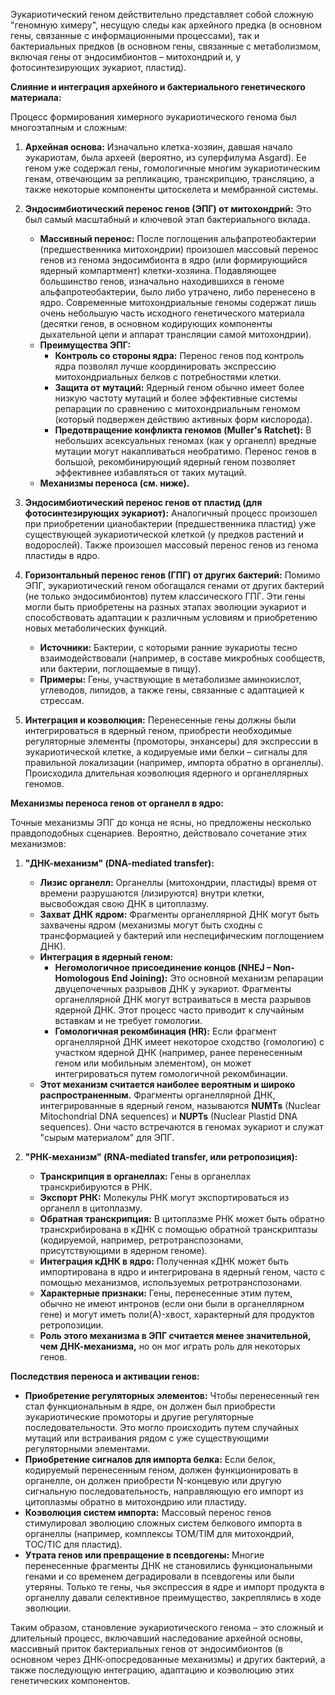 Эукариотический геном действительно представляет собой сложную "геномную химеру", несущую следы как архейного предка (в основном гены, связанные с информационными процессами), так и бактериальных предков (в основном гены, связанные с метаболизмом, включая гены от эндосимбионтов – митохондрий и, у фотосинтезирующих эукариот, пластид).

**Слияние и интеграция архейного и бактериального генетического материала:**

Процесс формирования химерного эукариотического генома был многоэтапным и сложным:

1.  **Архейная основа:** Изначально клетка-хозяин, давшая начало эукариотам, была археей (вероятно, из суперфилума Asgard). Ее геном уже содержал гены, гомологичные многим эукариотическим генам, отвечающим за репликацию, транскрипцию, трансляцию, а также некоторые компоненты цитоскелета и мембранной системы.

2.  **Эндосимбиотический перенос генов (ЭПГ) от митохондрий:** Это был самый масштабный и ключевой этап бактериального вклада.
    *   **Массивный перенос:** После поглощения альфапротеобактерии (предшественника митохондрии) произошел массовый перенос генов из генома эндосимбионта в ядро (или формирующийся ядерный компартмент) клетки-хозяина. Подавляющее большинство генов, изначально находившихся в геноме альфапротеобактерии, было либо утрачено, либо перенесено в ядро. Современные митохондриальные геномы содержат лишь очень небольшую часть исходного генетического материала (десятки генов, в основном кодирующих компоненты дыхательной цепи и аппарат трансляции самой митохондрии).
    *   **Преимущества ЭПГ:**
        *   **Контроль со стороны ядра:** Перенос генов под контроль ядра позволял лучше координировать экспрессию митохондриальных белков с потребностями клетки.
        *   **Защита от мутаций:** Ядерный геном обычно имеет более низкую частоту мутаций и более эффективные системы репарации по сравнению с митохондриальным геномом (который подвержен действию активных форм кислорода).
        *   **Предотвращение конфликта геномов (Muller's Ratchet):** В небольших асексуальных геномах (как у органелл) вредные мутации могут накапливаться необратимо. Перенос генов в большой, рекомбинирующий ядерный геном позволяет эффективнее избавляться от таких мутаций.
    *   **Механизмы переноса (см. ниже).**

3.  **Эндосимбиотический перенос генов от пластид (для фотосинтезирующих эукариот):** Аналогичный процесс произошел при приобретении цианобактерии (предшественника пластид) уже существующей эукариотической клеткой (у предков растений и водорослей). Также произошел массовый перенос генов из генома пластиды в ядро.

4.  **Горизонтальный перенос генов (ГПГ) от других бактерий:** Помимо ЭПГ, эукариотический геном обогащался генами от других бактерий (не только эндосимбионтов) путем классического ГПГ. Эти гены могли быть приобретены на разных этапах эволюции эукариот и способствовать адаптации к различным условиям и приобретению новых метаболических функций.
    *   **Источники:** Бактерии, с которыми ранние эукариоты тесно взаимодействовали (например, в составе микробных сообществ, или бактерии, поглощаемые в пищу).
    *   **Примеры:** Гены, участвующие в метаболизме аминокислот, углеводов, липидов, а также гены, связанные с адаптацией к стрессам.

5.  **Интеграция и коэволюция:** Перенесенные гены должны были интегрироваться в ядерный геном, приобрести необходимые регуляторные элементы (промоторы, энхансеры) для экспрессии в эукариотической клетке, а кодируемые ими белки – сигналы для правильной локализации (например, импорта обратно в органеллы). Происходила длительная коэволюция ядерного и органеллярных геномов.

**Механизмы переноса генов от органелл в ядро:**

Точные механизмы ЭПГ до конца не ясны, но предложены несколько правдоподобных сценариев. Вероятно, действовало сочетание этих механизмов:

1.  **"ДНК-механизм" (DNA-mediated transfer):**
    *   **Лизис органелл:** Органеллы (митохондрии, пластиды) время от времени разрушаются (лизируются) внутри клетки, высвобождая свою ДНК в цитоплазму.
    *   **Захват ДНК ядром:** Фрагменты органеллярной ДНК могут быть захвачены ядром (механизмы могут быть сходны с трансформацией у бактерий или неспецифическим поглощением ДНК).
    *   **Интеграция в ядерный геном:**
        *   **Негомологичное присоединение концов (NHEJ – Non-Homologous End Joining):** Это основной механизм репарации двуцепочечных разрывов ДНК у эукариот. Фрагменты органеллярной ДНК могут встраиваться в места разрывов ядерной ДНК. Этот процесс часто приводит к случайным вставкам и не требует гомологии.
        *   **Гомологичная рекомбинация (HR):** Если фрагмент органеллярной ДНК имеет некоторое сходство (гомологию) с участком ядерной ДНК (например, ранее перенесенным геном или мобильным элементом), он может интегрироваться путем гомологичной рекомбинации.
    *   **Этот механизм считается наиболее вероятным и широко распространенным.** Фрагменты органеллярной ДНК, интегрированные в ядерный геном, называются **NUMTs** (Nuclear Mitochondrial DNA sequences) и **NUPTs** (Nuclear Plastid DNA sequences). Они часто встречаются в геномах эукариот и служат "сырым материалом" для ЭПГ.

2.  **"РНК-механизм" (RNA-mediated transfer, или ретропозиция):**
    *   **Транскрипция в органеллах:** Гены в органеллах транскрибируются в РНК.
    *   **Экспорт РНК:** Молекулы РНК могут экспортироваться из органелл в цитоплазму.
    *   **Обратная транскрипция:** В цитоплазме РНК может быть обратно транскрибирована в кДНК с помощью обратной транскриптазы (кодируемой, например, ретротранспозонами, присутствующими в ядерном геноме).
    *   **Интеграция кДНК в ядро:** Полученная кДНК может быть импортирована в ядро и интегрирована в ядерный геном, часто с помощью механизмов, используемых ретротранспозонами.
    *   **Характерные признаки:** Гены, перенесенные этим путем, обычно не имеют интронов (если они были в органеллярном гене) и могут иметь поли(А)-хвост, характерный для продуктов ретропозиции.
    *   **Роль этого механизма в ЭПГ считается менее значительной, чем ДНК-механизма,** но он мог играть роль для некоторых генов.

**Последствия переноса и активации генов:**

*   **Приобретение регуляторных элементов:** Чтобы перенесенный ген стал функциональным в ядре, он должен был приобрести эукариотические промоторы и другие регуляторные последовательности. Это могло происходить путем случайных мутаций или встраивания рядом с уже существующими регуляторными элементами.
*   **Приобретение сигналов для импорта белка:** Если белок, кодируемый перенесенным геном, должен функционировать в органелле, он должен приобрести N-концевую или другую сигнальную последовательность, направляющую его импорт из цитоплазмы обратно в митохондрию или пластиду.
*   **Коэволюция систем импорта:** Массовый перенос генов стимулировал эволюцию сложных систем белкового импорта в органеллы (например, комплексы TOM/TIM для митохондрий, TOC/TIC для пластид).
*   **Утрата генов или превращение в псевдогены:** Многие перенесенные фрагменты ДНК не становились функциональными генами и со временем деградировали в псевдогены или были утеряны. Только те гены, чья экспрессия в ядре и импорт продукта в органеллу давали селективное преимущество, закреплялись в ходе эволюции.

Таким образом, становление эукариотического генома – это сложный и длительный процесс, включавший наследование архейной основы, массивный приток бактериальных генов от эндосимбионтов (в основном через ДНК-опосредованные механизмы) и других бактерий, а также последующую интеграцию, адаптацию и коэволюцию этих генетических компонентов.